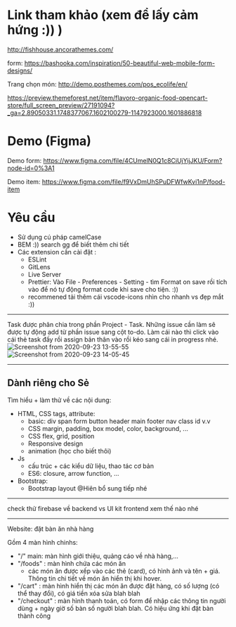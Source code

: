 # Link tham khảo (xem để lấy cảm hứng :)) )

http://fishhouse.ancorathemes.com/

form: https://bashooka.com/inspiration/50-beautiful-web-mobile-form-designs/

Trang chọn món: http://demo.posthemes.com/pos_ecolife/en/

https://preview.themeforest.net/item/flavoro-organic-food-opencart-store/full_screen_preview/27191094?_ga=2.89050331.1748377067.1602100279-1147923000.1601886818

# Demo (Figma)
Demo form: https://www.figma.com/file/4CUmelN0Q1c8CiUjYijJKU/Form?node-id=0%3A1

Demo item: https://www.figma.com/file/f9VxDmUhSPuDFWfwKvi1nP/food-item

# Yêu cầu

- Sử dụng cú pháp camelCase
- BEM :)) search gg để biết thêm chi tiết
- Các extension cần cài đặt :
  - ESLint
  - GitLens
  - Live Server
  - Prettier: Vào File - Preferences - Setting - tìm Format on save rồi tích vào để nó tự động format code khi save cho tiện. :))
  - recommened tải thêm cái vscode-icons nhìn cho nhanh vs đẹp mắt :))

---

Task được phân chia trong phần Project - Task. Những issue cần làm sẽ được tự động add từ phần issue sang cột to-do. Làm cái nào thì click vào cái thẻ task đấy rồi assign bản thân vào rồi kéo sang cái in progress nhé.
![Screenshot from 2020-09-23 13-55-55](https://user-images.githubusercontent.com/47035692/93977753-2a570a80-fda5-11ea-8e28-97de3b820b3e.png)
![Screenshot from 2020-09-23 14-05-45](https://user-images.githubusercontent.com/47035692/93978265-edd7de80-fda5-11ea-85a3-f0a37ee3912e.png)

---

## Dành riêng cho Sẻ

Tìm hiểu + làm thử về các nội dung:

- HTML, CSS tags, attribute:
  - basic: div span form button header main footer nav class id v.v
  - CSS margin, padding, box model, color, background, ...
  - CSS flex, grid, position
  - Responsive design
  - animation (học cho biết thôi)
- Js
  - cấu trúc + các kiểu dữ liệu, thao tác cơ bản
  - ES6: closure, arrow function, ...
- Bootstrap:
  - Bootstrap layout @Hiên bổ sung tiếp nhé

---

check thử firebase về backend vs UI kit frontend xem thế nào nhé

---

Website: đặt bàn ăn nhà hàng

Gồm 4 màn hình chinhs:

- "/" main: màn hình giới thiệu, quảng cáo về nhà hàng,...
- "/foods" : màn hình chứa các món ăn
  - các món ăn được xếp vào các thẻ (card), có hình ảnh và tên + giá. Thông tin chi tiết về món ăn hiển thị khi hover.
- "/cart" : màn hình hiển thị các món ăn được đặt hàng, có số lượng (có thể thay đổi), có giá tiền xóa sửa blah blah
- "/checkout" : màn hình thanh toán, có form để nhập các thông tin người dùng + ngày giờ số bàn số người blah blah. Có hiệu ứng khi đặt bàn thành công
